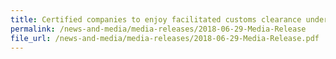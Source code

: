 ```yaml
---
title: Certified companies to enjoy facilitated customs clearance under new Singapore-Thailand arrangement
permalink: /news-and-media/media-releases/2018-06-29-Media-Release
file_url: /news-and-media/media-releases/2018-06-29-Media-Release.pdf
---
```

